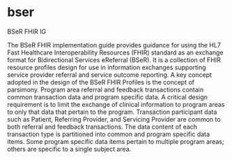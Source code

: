 # bser
BSeR FHIR IG


The BSeR FHIR implementation guide provides guidance for using the HL7 Fast Healthcare Interoperability Resources (FHIR) standard as an exchange format for Bidirectional Services eReferral (BSeR). It is a collection of FHIR resource profiles design for use in information exchanges supporting service provider referral and service outcome reporting. A key concept adopted in the design of the BSeR FHIR Profiles is the concept of parsimony. Program area referral and feedback transactions contain common transaction data and program specific data. A critical design requirement is to limit the exchange of clinical information to program areas to only that data that pertain to the program. Transaction participant data such as Patient, Referring Provider, and Servicing Provider are common to both referral and feedback transactions. The data content of each transaction type is partitioned into common and program specific data items. Some program specific data items pertain to multiple program areas; others are specific to a single subject area.
